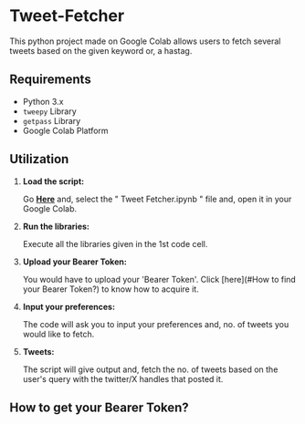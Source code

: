 # Tweet-Fetcher

This python project made on Google Colab allows users to fetch several tweets based on the given keyword or, a hastag. 


## Requirements

- Python 3.x
- `tweepy` Library
- `getpass` Library
- Google Colab Platform


## Utilization 

1. **Load the script:**

   Go **[Here](https://github.com/ShivuXD/Tweet-Fetcher)**  and, select the " Tweet Fetcher.ipynb " file and, open it in your Google Colab.

2. **Run the libraries:**

   Execute all the libraries given in the 1st code cell.

3. **Upload your Bearer Token:**

   You would have to upload your 'Bearer Token'. Click [here](#How to find your Bearer Token?) to know how to acquire it.

4. **Input your preferences:**

   The code will ask you to input your preferences and, no. of tweets you would like to fetch.

5. **Tweets:**

   The script will give output and, fetch the no. of tweets based on the user's query with the twitter/X handles that posted it.


   
## How to get your Bearer Token?
